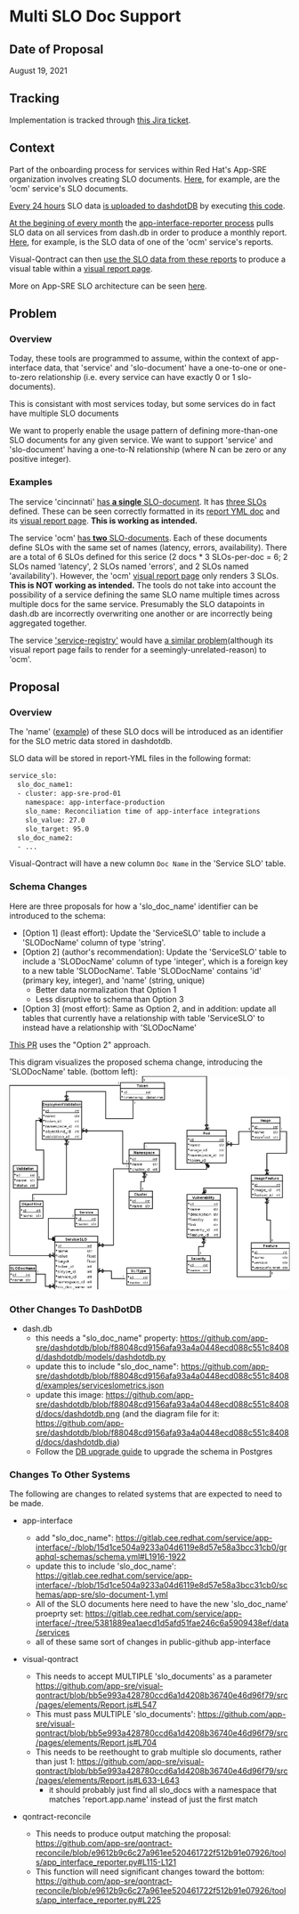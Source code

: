 # Multi SLO Doc Support

## Date of Proposal

August 19, 2021

## Tracking

Implementation is tracked through [this Jira ticket](https://issues.redhat.com/browse/APPSRE-3570).

## Context

Part of the onboarding process for services within Red Hat's App-SRE organization involves creating SLO documents. [Here](https://gitlab.cee.redhat.com/service/app-interface/-/tree/1b368998a913be3f2d45a13934eb6403d4e751de/data/services/ocm/slo-documents), for example, are the 'ocm' service's SLO documents.

[Every 24 hours](https://github.com/app-sre/qontract-reconcile/blob/7f50680e999d99b80ffe693cad014838f3d53cb6/helm/qontract-reconcile/values-internal.yaml#L400-L412) SLO data [is uploaded to dashdotDB](https://github.com/app-sre/qontract-reconcile/blob/7f50680e999d99b80ffe693cad014838f3d53cb6/openshift/qontract-reconcile-internal.yaml#L7817-L7878) by executing [this code](https://github.com/app-sre/qontract-reconcile/blob/dafaa105b7ef9e7989760586d1d73acfa6d8cf92/reconcile/dashdotdb_slo.py#L35-L61).

[At the begining of every month](https://gitlab.cee.redhat.com/service/app-interface/-/blob/c6445087cf496a32569ab77a5eaf480d1ab02647/data/services/app-interface/cicd/ci-int/jobs.yaml#L51-56) the [app-interface-reporter process](https://github.com/app-sre/qontract-reconcile/blob/572dc43d79c53ed24b99c0c7d109bb55be6cf49c/tools/app_interface_reporter.py) pulls SLO data on all services from dash.db in order to produce a monthly report. [Here](https://gitlab.cee.redhat.com/service/app-interface/-/blob/074885d030d33977f1169846abf4e53f6a168bd1/data/reports/ocm/2021-08-01.yml#L128-143), for example, is the SLO data of one of the 'ocm' service's reports.

Visual-Qontract can then [use the SLO data from these reports](https://github.com/app-sre/visual-qontract/blob/bb5e993a428780ccd6a1d4208b36740e46d96f79/src/pages/elements/Report.js#L546-L625) to produce a visual table within a [visual report page](https://visual-app-interface.devshift.net/reports#/reports/ocm/2021-08-01.yml).

More on App-SRE SLO architecture can be seen [here](https://docs.google.com/presentation/d/1W6DeV6YXuDDLgVdMwna0VMPyrZgBUvf6oHWBz4-MJm4/edit#slide=id.ge7fa02b0e0_0_0).

## Problem

### Overview

Today, these tools are programmed to assume, within the context of app-interface data, that 'service' and 'slo-document' have a one-to-one or one-to-zero relationship (i.e. every service can have exactly 0 or 1 slo-documents).

This is consistant with most services today, but some services do in fact have multiple SLO documents

We want to properly enable the usage pattern of defining more-than-one SLO documents for any given service. We want to support 'service' and 'slo-document' having a one-to-N relationship (where N can be zero or any positive integer).

### Examples

The service 'cincinnati' [has **a single** SLO-document](https://gitlab.cee.redhat.com/service/app-interface/-/tree/1b368998a913be3f2d45a13934eb6403d4e751de/data/services/cincinnati/slo-documents). It has [three SLOs](lihttps://gitlab.cee.redhat.com/service/app-interface/-/blob/1b368998a913be3f2d45a13934eb6403d4e751de/data/services/cincinnati/slo-documents/cincinnati.yml#L13-47nk) defined. These can be seen correctly formatted in its [report YML doc](https://gitlab.cee.redhat.com/service/app-interface/-/blob/fae9d83da7db25c2ec5364eb4a6ebe8ee542e845/data/reports/Cincinnati/2021-08-01.yml#L63-78) and its [visual report page](https://visual-app-interface.devshift.net/reports#/reports/Cincinnati/2021-08-01.yml). **This is working as intended.**

The service 'ocm' [has **two** SLO-documents](https://gitlab.cee.redhat.com/service/app-interface/-/tree/1b368998a913be3f2d45a13934eb6403d4e751de/data/services/ocm/slo-documents). Each of these documents define SLOs with the same set of names (latency, errors, availability). There are a total of 6 SLOs defined for this serice (2 docs * 3 SLOs-per-doc = 6; 2 SLOs named 'latency', 2 SLOs named 'errors', and 2 SLOs named 'availability'). However, the 'ocm' [visual report page](https://visual-app-interface.devshift.net/reports#/reports/ocm/2021-08-01.yml) only renders 3 SLOs. **This is NOT working as intended.** The tools do not take into account the possibility of a service defining the same SLO name multiple times across multiple docs for the same service. Presumably the SLO datapoints in dash.db are incorrectly overwriting one another or are incorrectly being aggregated together.

The service ['service-registry'](https://gitlab.cee.redhat.com/service/app-interface/-/tree/6762ce9ae3c34abedc21abf768437a5e7753652a/data/services/service-registry/slo-documents) would have [a similar problem](https://visual-app-interface.devshift.net/reports#/reports/service-registry/2021-08-01.yml)(although its visual report page fails to render for a seemingly-unrelated-reason) to 'ocm'.

## Proposal

### Overview

The 'name' ([example](https://gitlab.cee.redhat.com/service/app-interface/-/blob/8bba50902109207d7e8a0b8f856bec92ede1e482/data/services/ocm/slo-documents/accounts-mgmt.yml#L7)) of these SLO docs will be introduced as an identifier for the SLO metric data stored in dashdotdb.

SLO data will be stored in report-YML files in the following format:
```
service_slo:
  slo_doc_name1:
  - cluster: app-sre-prod-01
    namespace: app-interface-production
    slo_name: Reconciliation time of app-interface integrations
    slo_value: 27.0
    slo_target: 95.0
  slo_doc_name2:
  - ...
```

Visual-Qontract will have a new column `Doc Name` in the 'Service SLO' table.

### Schema Changes

Here are three proposals for how a 'slo_doc_name' identifier can be introduced to the schema:
* [Option 1] (least effort): Update the 'ServiceSLO' table to include a 'SLODocName' column of type 'string'.
* [Option 2] (author's recommendation): Update the 'ServiceSLO' table to include a 'SLODocName' column of type 'integer', which is a foreign key to a new table 'SLODocName'. Table 'SLODocName' contains 'id' (primary key, integer), and 'name' (string, unique)
    * Better data normalization that Option 1
    * Less disruptive to schema than Option 3
* [Option 3] (most effort): Same as Option 2, and in addition: update all tables that currently have a relationship with table 'ServiceSLO' to instead have a relationship with 'SLODocName'

[This PR](https://github.com/app-sre/dashdotdb/pull/50) uses the "Option 2" approach.

This digram visualizes the proposed schema change, introducing the 'SLODocName' table. (bottom left):
![](images/multi-slo-doc-schema-change.png)

### Other Changes To DashDotDB 

* dash.db
  * this needs a "slo_doc_name" property: https://github.com/app-sre/dashdotdb/blob/f88048cd9156afa93a4a0448ecd088c551c8408d/dashdotdb/models/dashdotdb.py
  * update this to include "slo_doc_name": https://github.com/app-sre/dashdotdb/blob/f88048cd9156afa93a4a0448ecd088c551c8408d/examples/serviceslometrics.json
  * update this image: https://github.com/app-sre/dashdotdb/blob/f88048cd9156afa93a4a0448ecd088c551c8408d/docs/dashdotdb.png (and the diagram file for it: https://github.com/app-sre/dashdotdb/blob/f88048cd9156afa93a4a0448ecd088c551c8408d/docs/dashdotdb.dia)
  * Follow the [DB upgrade guide](https://github.com/app-sre/dashdotdb#db-upgrade) to upgrade the schema in Postgres

### Changes To Other Systems

The following are changes to related systems that are expected to need to be made.

* app-interface
  * add "slo_doc_name": https://gitlab.cee.redhat.com/service/app-interface/-/blob/15d1ce504a9233a04d6119e8d57e58a3bcc31cb0/graphql-schemas/schema.yml#L1916-1922
  * update this to include 'slo_doc_name': https://gitlab.cee.redhat.com/service/app-interface/-/blob/15d1ce504a9233a04d6119e8d57e58a3bcc31cb0/schemas/app-sre/slo-document-1.yml
  * All of the SLO documents here need to have the new 'slo_doc_name' proeprty set: https://gitlab.cee.redhat.com/service/app-interface/-/tree/5381889ea1aecd1d5afd51fae246c6a5909438ef/data/services
  * all of these same sort of changes in public-github app-interface

* visual-qontract
  * This needs to accept MULTIPLE 'slo_documents' as a parameter https://github.com/app-sre/visual-qontract/blob/bb5e993a428780ccd6a1d4208b36740e46d96f79/src/pages/elements/Report.js#L547
  * This must pass MULTIPLE 'slo_documents': https://github.com/app-sre/visual-qontract/blob/bb5e993a428780ccd6a1d4208b36740e46d96f79/src/pages/elements/Report.js#L704
  * This needs to be reethought to grab multiple slo documents, rather than just 1: https://github.com/app-sre/visual-qontract/blob/bb5e993a428780ccd6a1d4208b36740e46d96f79/src/pages/elements/Report.js#L633-L643
    * it should probably just find all slo_docs with a namespace that matches 'report.app.name' instead of just the first match

* qontract-reconcile
  * This needs to produce output matching the proposal: https://github.com/app-sre/qontract-reconcile/blob/e9612b9c6c27a961ee520461722f512b91e07926/tools/app_interface_reporter.py#L115-L121
  * This function will need significant changes toward the bottom: https://github.com/app-sre/qontract-reconcile/blob/e9612b9c6c27a961ee520461722f512b91e07926/tools/app_interface_reporter.py#L225

